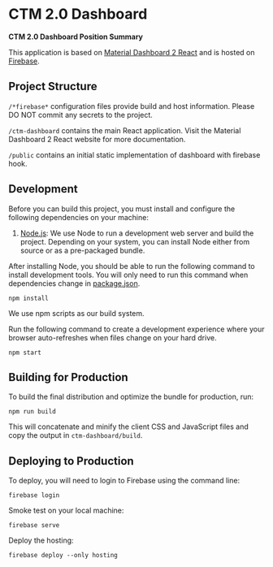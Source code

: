 # CTM 2.0 Dashboard

**CTM 2.0 Dashboard Position Summary**

This application is based on [Material Dashboard 2 React](https://www.creative-tim.com/learning-lab/react/overview/material-dashboard/) and is hosted on [Firebase](https://firebase.google.com/docs).

## Project Structure

`/*firebase*` configuration files provide build and host information. Please DO NOT commit any secrets to the project.

`/ctm-dashboard` contains the main React application. Visit the Material Dashboard 2 React website for more documentation.

`/public` contains an initial static implementation of dashboard with firebase hook.

## Development

Before you can build this project, you must install and configure the following dependencies on your machine:

1. [Node.js](https://nodejs.org/en/): We use Node to run a development web server and build the project.
   Depending on your system, you can install Node either from source or as a pre-packaged bundle.

After installing Node, you should be able to run the following command to install development tools.
You will only need to run this command when dependencies change in [package.json](package.json).

```
npm install
```

We use npm scripts as our build system.

Run the following command to create a development experience where your browser auto-refreshes when files change on your hard drive.

```
npm start
```

## Building for Production

To build the final distribution and optimize the bundle for production, run:

```
npm run build
```

This will concatenate and minify the client CSS and JavaScript files and copy the output in `ctm-dashboard/build`.

## Deploying to Production

To deploy, you will need to login to Firebase using the command line:

```
firebase login
```

Smoke test on your local machine:

```
firebase serve
```

Deploy the hosting:

```
firebase deploy --only hosting
```
